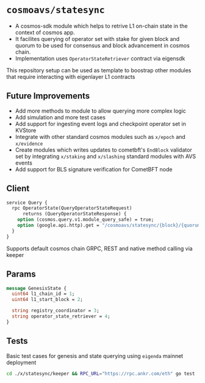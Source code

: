 # `cosmoavs/statesync`

- A cosmos-sdk module which helps to retrive L1 on-chain state in the context of cosmos app.
- It facilites querying of operator set with stake for given block and quorum to be used for consensus and block advancement in cosmos chain.
- Implementation uses `OperatorStateRetriever` contract via eigensdk

This repository setup can be used as template to boostrap other modules that require interacting with eigenlayer L1 contracts

## Future Improvements

- Add more methods to module to allow querying more complex logic
- Add simulation and more test cases
- Add support for ingesting event logs and checkpoint operator set in KVStore
- Integrate with other standard cosmos modules such as `x/epoch` and `x/evidence`
- Create modules which writes updates to cometbft's `EndBlock` validator set by integrating `x/staking` and `x/slashing` standard modules with AVS events
- Add support for BLS signature verification for CometBFT node

## Client

```proto
service Query {
  rpc OperatorState(QueryOperatorStateRequest)
      returns (QueryOperatorStateResponse) {
    option (cosmos.query.v1.module_query_safe) = true;
    option (google.api.http).get = "/cosmoavs/statesync/{block}/{quorum}";
  }
}
```

Supports default cosmos chain GRPC, REST and native method calling via keeper

## Params

```proto
message GenesisState {
  uint64 l1_chain_id = 1;
  uint64 l1_start_block = 2;

  string registry_coordinator = 3;
  string operator_state_retriever = 4;
}
```

## Tests

Basic test cases for genesis and state querying using `eigenda` mainnet deployment

```bash
cd ./x/statesync/keeper && RPC_URL="https://rpc.ankr.com/eth" go test
```
